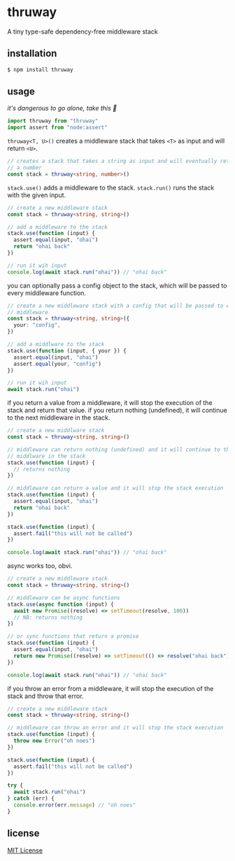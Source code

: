 # thruway

A tiny type-safe dependency-free middleware stack

## installation

```bash
$ npm install thruway
```

## usage

_it's dangerous to go alone, take this :hocho:_

```typescript
import thruway from "thruway"
import assert from "node:assert"
```

`thruway<T, U>()` creates a middleware stack that takes `<T>` as input and
will return `<U>`.

```typescript
// creates a stack that takes a string as input and will eventually return
// a number
const stack = thruway<string, number>()
```

`stack.use()` adds a middleware to the stack. `stack.run()` runs the stack
with the given input.

```typescript
// create a new middleware stack
const stack = thruway<string, string>()

// add a middleware to the stack
stack.use(function (input) {
  assert.equal(input, "ohai")
  return "ohai back"
})

// run it wih input
console.log(await stack.run("ohai")) // "ohai back"
```

you can optionally pass a config object to the stack, which will be passed to
every middleware function.

```typescript
// create a new middleware stack with a config that will be passed to every
// middleware
const stack = thruway<string, string>({
  your: "config",
})

// add a middlware to the stack
stack.use(function (input, { your }) {
  assert.equal(input, "ohai")
  assert.equal(your, "config")
})

// run it wih input
await stack.run("ohai")
```

if you return a value from a middleware, it will stop the execution of the
stack and return that value. if you return nothing (undefined), it will
continue to the next middleware in the stack.

```typescript
// create a new middlware stack
const stack = thruway<string, string>()

// middleware can return nothing (undefined) and it will continue to the next
// middlware in the stack
stack.use(function (input) {
  // returns nothing
})

// middleware can return a value and it will stop the stack execution
stack.use(function (input) {
  assert.equal(input, "ohai")
  return "ohai back"
})

stack.use(function (input) {
  assert.fail("this will not be called")
})

console.log(await stack.run("ohai")) // "ohai back"
```

async works too, obvi.

```typescript
// create a new middleware stack
const stack = thruway<string, string>()

// middleware can be async functions
stack.use(async function (input) {
  await new Promise((resolve) => setTimeout(resolve, 100))
  // NB: returns nothing
})

// or sync functions that return a promise
stack.use(function (input) {
  assert.equal(input, "ohai")
  return new Promise((resolve) => setTimeout(() => resolve("ohai back"), 100))
})

console.log(await stack.run("ohai")) // "ohai back"
```

if you throw an error from a middleware, it will stop the execution of the
stack and throw that error.

```typescript
// create a new middleware stack
const stack = thruway<string, string>()

// middleware can throw an error and it will stop the stack execution
stack.use(function (input) {
  throw new Error("oh noes")
})

stack.use(function (input) {
  assert.fail("this will not be called")
})

try {
  await stack.run("ohai")
} catch (err) {
  console.error(err.message) // "oh noes"
}
```

## license

[MIT License][LICENSE]

[LICENSE]: https://github.com/jeremyruppel/thruway/blob/master/LICENSE
